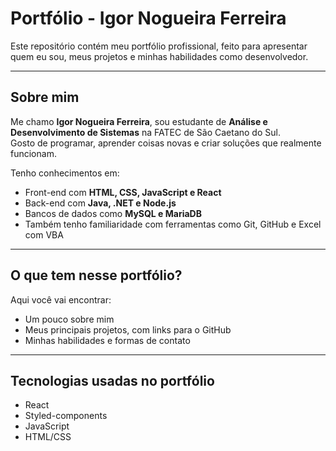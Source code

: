 # Portfólio - Igor Nogueira Ferreira

Este repositório contém meu portfólio profissional, feito para apresentar quem eu sou, meus projetos e minhas habilidades como desenvolvedor.

---

## Sobre mim

Me chamo **Igor Nogueira Ferreira**, sou estudante de **Análise e Desenvolvimento de Sistemas** na FATEC de São Caetano do Sul.  
Gosto de programar, aprender coisas novas e criar soluções que realmente funcionam.

Tenho conhecimentos em:
- Front-end com **HTML, CSS, JavaScript e React**
- Back-end com **Java, .NET e Node.js**
- Bancos de dados como **MySQL e MariaDB**
- Também tenho familiaridade com ferramentas como Git, GitHub e Excel com VBA

---

## O que tem nesse portfólio?

Aqui você vai encontrar:
- Um pouco sobre mim
- Meus principais projetos, com links para o GitHub
- Minhas habilidades e formas de contato

---

## Tecnologias usadas no portfólio

- React
- Styled-components
- JavaScript
- HTML/CSS

